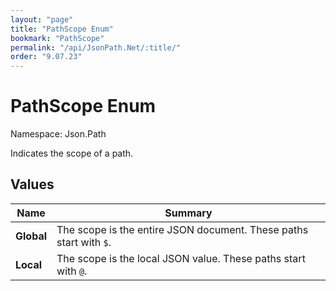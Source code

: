 ```yaml
---
layout: "page"
title: "PathScope Enum"
bookmark: "PathScope"
permalink: "/api/JsonPath.Net/:title/"
order: "9.07.23"
---
```

# PathScope Enum

Namespace: Json.Path

Indicates the scope of a path.

## Values

| Name | Summary |
|---|---|
| **Global** | The scope is the entire JSON document.  These paths start with `$`. |
| **Local** | The scope is the local JSON value.  These paths start with `@`. |

